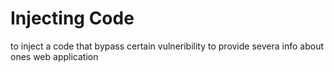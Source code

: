 # Injecting Code

to inject a code that bypass certain vulneribility to provide severa info about ones web application 
